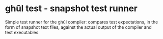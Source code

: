 # ghūl test - snapshot test runner

Simple test runner for the ghūl compiler: compares test expectations, in the form of snapshot text files, against the actual output of the compiler and test executables
